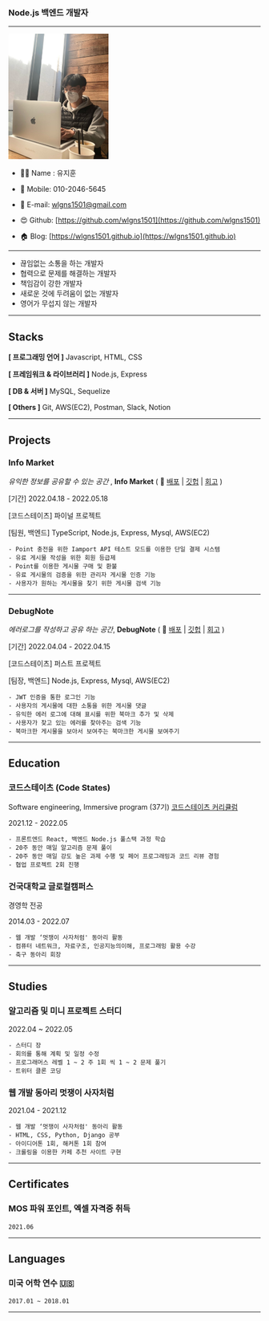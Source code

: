 ### Node.js 백엔드 개발자

---

<img src="/images/me.JPG" width="200" height="250" />

- 👨‍💻 Name : 유지훈
- 📲 Mobile: 010-2046-5645
- 📧 E-mail: wlgns1501@gmail.com

- 😍 Github: [https://github.com/wlgns1501](https://github.com/wlgns1501)
- 🏠 Blog: [https://wlgns1501.github.io](https://wlgns1501.github.io)

---

- 끊임없는 소통을 하는 개발자
- 협력으로 문제를 해결하는 개발자
- 책임감이 강한 개발자
- 새로운 것에 두려움이 없는 개발자
- 영어가 무섭지 않는 개발자

---

## Stacks

**[ 프로그래밍 언어 ]** Javascript, HTML, CSS

**[ 프레임워크 & 라이브러리 ]** Node.js, Express

**[ DB & 서버 ]** MySQL, Sequelize

**[ Others ]** Git, AWS(EC2), Postman, Slack, Notion

---

## Projects

### Info Market

_유익한 정보를 공유할 수 있는 공간_ , **Info Market** ( 📎 [배포](http://info-market-client.s3-website.ap-northeast-2.amazonaws.com/) | [깃헙](https://github.com/wlgns1501/info-market-1) | [회고](https://wlgns1501.github.io/diary/Final_03/) )

[기간] 2022.04.18 - 2022.05.18

[코드스테이츠] 파이널 프로젝트

[팀원, 백엔드] TypeScript, Node.js, Express, Mysql, AWS(EC2)

    - Point 충전을 위한 Iamport API 테스트 모드를 이용한 단일 결제 시스템
    - 유료 게시물 작성을 위한 회원 등급제
    - Point를 이용한 게시물 구매 및 환불
    - 유료 게시물의 검증을 위한 관리자 게시물 인증 기능
    - 사용자가 원하는 게시물을 찾기 위한 게시물 검색 기능

---

### DebugNote

_에러로그를 작성하고 공유 하는 공간_, **DebugNote** ( 📎 [배포](http://debugnote-client.s3-website.ap-northeast-2.amazonaws.com/) | [깃헙](https://github.com/wlgns1501/DebugNote-1) | [회고](https://wlgns1501.github.io/diary/first_project/) )

[기간] 2022.04.04 - 2022.04.15

[코드스테이츠] 퍼스트 프로젝트

[팀장, 백엔드] Node.js, Express, Mysql, AWS(EC2)

    - JWT 인증을 통한 로그인 기능
    - 사용자의 게시물에 대한 소통을 위한 게시물 댓글
    - 유익한 에러 로그에 대해 표시를 위한 북마크 추가 및 삭제
    - 사용자가 찾고 있는 에러를 찾아주는 검색 기능
    - 북마크한 게시물을 보아서 보여주는 북마크한 게시물 보여주기

---

## Education

### 코드스테이츠 (Code States)

Software engineering, Immersive program (37기) [코드스테이츠 커리큘럼](https://www.codestates.com/course/backend-engineering)

2021.12 - 2022.05

    - 프론트엔드 React, 백엔드 Node.js 풀스택 과정 학습
    - 20주 동안 매일 알고리즘 문제 풀이
    - 20주 동안 매일 강도 높은 과제 수행 및 페어 프로그래밍과 코드 리뷰 경험
    - 협업 프로젝트 2회 진행

### 건국대학교 글로컬캠퍼스

경영학 전공

2014.03 - 2022.07

    - 웹 개발 ‘멋쟁이 사자처럼' 동아리 활동
    - 컴퓨터 네트워크, 자료구조, 인공지능의이해, 프로그래밍 활용 수강
    - 축구 동아리 회장

---

## Studies

### 알고리즘 및 미니 프로젝트 스터디

2022.04 ~ 2022.05

    - 스터디 장
    - 회의를 통해 계획 및 일정 수정
    - 프로그래머스 레벨 1 ~ 2 주 1회 씩 1 ~ 2 문제 풀기
    - 트위터 클론 코딩

### 웹 개발 동아리 멋쟁이 사자처럼

2021.04 - 2021.12

    - 웹 개발 ‘멋쟁이 사자처럼' 동아리 활동
    - HTML, CSS, Python, Django 공부
    - 아이디어톤 1회, 해커톤 1회 참여
    - 크롤링을 이용한 카페 추천 사이트 구현

---

## Certificates

### MOS 파워 포인트, 엑셀 자격증 취득

    2021.06

---

## Languages

### 미국 어학 연수 🇺🇸

    2017.01 ~ 2018.01

---
